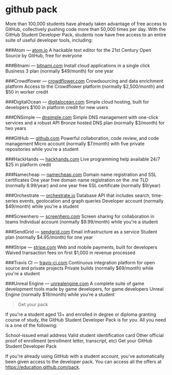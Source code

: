 # github pack
More than 100,000 students have already taken advantage of free access to GitHub, collectively pushing code more than 50,000 times per day. With the GitHub Student Developer Pack, students now have free access to an entire suite of useful developer tools, including:

###Atom — [atom.io](https://www.evernote.com/OutboundRedirect.action?dest=https%3A%2F%2Fatom.io%2F)
A hackable text editor for the 21st Century
Open Source by GitHub, free for everyone

###Bitnami — [bitnami.com](https://www.evernote.com/OutboundRedirect.action?dest=https%3A%2F%2Fbitnami.com%2F)
Install cloud applications in a single click
Business 3 plan (normally $49/month) for one year

###Crowdflower — [crowdflower.com](https://www.evernote.com/OutboundRedirect.action?dest=https%3A%2F%2Fcrowdflower.com%2F)
Crowdsourcing and data enrichment platform
Access to the Crowdflower platform (normally $2,500/month) and $50 in worker credit

###DigitalOcean — [digitalocean.com](https://www.evernote.com/OutboundRedirect.action?dest=https%3A%2F%2Fdigitalocean.com%2F)
Simple cloud hosting, built for developers
$100 in platform credit for new users

###DNSimple — [dnsimple.com](https://www.evernote.com/OutboundRedirect.action?dest=https%3A%2F%2Fdnsimple.com%2F)
Simple DNS management with one-click services and a robust API
Bronze hosted DNS plan (normally $3/month) for two years

###GitHub — [github.com](github.com)
Powerful collaboration, code review, and code management
Micro account (normally $7/month) with five private repositories while you're a student

###HackHands — [hackhands.com](hackhands.com)
Live programming help available 24/7
$25 in platform credit

###Namecheap — [namecheap.com](namecheap.com)
Domain name registration and SSL certificates
One year free domain name registration on the .me TLD (normally 8.99/year) and one year free SSL certificate (normally $9/year)

###Orchestrate — [orchestrate.io](orchestrate.io)
Database API that includes search, time-series events, geolocation and graph queries
Developer account (normally $49/month) while you're a student

###Screenhero — [screenhero.com](screenhero.com)
Screen sharing for collaboration in teams
Individual account (normally $9.99/month) while you're a student

###SendGrid — [sendgrid.com](sendgrid.com)
Email infrastructure as a service
Student plan (normally $4.95/month) for one year

###Stripe — [stripe.com](stripe.com)
Web and mobile payments, built for developers
Waived transaction fees on first $1,000 in revenue processed

###Travis CI — [travis-ci.com](travis-ci.com)
Continuous integration platform for open source and private projects
Private builds (normally $69/month) while you're a student

###Unreal Engine — [unrealengine.com](unrealengine.com)
A complete suite of game development tools made by game developers, for game developers
Unreal Engine (normally $19/month) while you're a student


> Get your pack

If you're a student aged 13+ and enrolled in degree or diploma granting course of study, the GitHub Student Developer Pack is for you. All you need is a one of the following:

School-issued email address
Valid student identification card
Other official proof of enrollment (enrollment letter, transcript, etc)
Get your GitHub Student Developer Pack

If you're already using GitHub with a student account, you've automatically been given access to the developer pack. You can access all the offers at https://education.github.com/pack.
